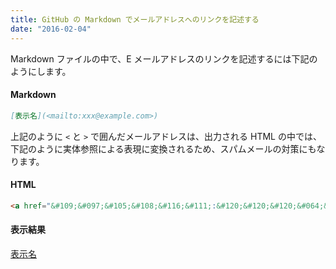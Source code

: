 ```yaml
---
title: GitHub の Markdown でメールアドレスへのリンクを記述する
date: "2016-02-04"
---
```


Markdown ファイルの中で、E メールアドレスのリンクを記述するには下記のようにします。

#### Markdown

```markdown
[表示名](<mailto:xxx@example.com>)
```

上記のように `<` と `>` で囲んだメールアドレスは、出力される HTML の中では、下記のように実体参照による表現に変換されるため、スパムメールの対策にもなります。

#### HTML

```markdown
<a href="&#109;&#097;&#105;&#108;&#116;&#111;:&#120;&#120;&#120;&#064;&#101;&#120;&#097;&#109;&#112;&#108;&#101;&#046;&#099;&#111;&#109;">表示名</a>
```

#### 表示結果

[表示名](<mailto:xxx@example.com>)

